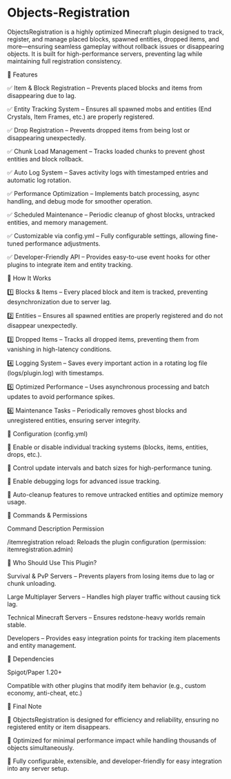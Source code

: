 # Objects-Registration
ObjectsRegistration is a highly optimized Minecraft plugin designed to track, register, and manage placed blocks, spawned entities, dropped items, and more—ensuring seamless gameplay without rollback issues or disappearing objects. It is built for high-performance servers, preventing lag while maintaining full registration consistency.


🔹 Features

✅ Item & Block Registration – Prevents placed blocks and items from disappearing due to lag.

✅ Entity Tracking System – Ensures all spawned mobs and entities (End Crystals, Item Frames, etc.) are properly registered.

✅ Drop Registration – Prevents dropped items from being lost or disappearing unexpectedly.

✅ Chunk Load Management – Tracks loaded chunks to prevent ghost entities and block rollback.

✅ Auto Log System – Saves activity logs with timestamped entries and automatic log rotation.

✅ Performance Optimization – Implements batch processing, async handling, and debug mode for smoother operation.

✅ Scheduled Maintenance – Periodic cleanup of ghost blocks, untracked entities, and memory management.

✅ Customizable via config.yml – Fully configurable settings, allowing fine-tuned performance adjustments.

✅ Developer-Friendly API – Provides easy-to-use event hooks for other plugins to integrate item and entity tracking.


🔹 How It Works

1️⃣ Blocks & Items – Every placed block and item is tracked, preventing desynchronization due to server lag.

2️⃣ Entities – Ensures all spawned entities are properly registered and do not disappear unexpectedly.

3️⃣ Dropped Items – Tracks all dropped items, preventing them from vanishing in high-latency conditions.

4️⃣ Logging System – Saves every important action in a rotating log file (logs/plugin.log) with timestamps.

5️⃣ Optimized Performance – Uses asynchronous processing and batch updates to avoid performance spikes.

6️⃣ Maintenance Tasks – Periodically removes ghost blocks and unregistered entities, ensuring server integrity.


🔹 Configuration (config.yml)

🔧 Enable or disable individual tracking systems (blocks, items, entities, drops, etc.).

🔧 Control update intervals and batch sizes for high-performance tuning.

🔧 Enable debugging logs for advanced issue tracking.

🔧 Auto-cleanup features to remove untracked entities and optimize memory usage.


🔹 Commands & Permissions

Command	Description	Permission

/itemregistration reload: Reloads the plugin configuration (permission: itemregistration.admin)


🔹 Who Should Use This Plugin?

Survival & PvP Servers – Prevents players from losing items due to lag or chunk unloading.

Large Multiplayer Servers – Handles high player traffic without causing tick lag.

Technical Minecraft Servers – Ensures redstone-heavy worlds remain stable.

Developers – Provides easy integration points for tracking item placements and entity 
management.


🔹 Dependencies

Spigot/Paper 1.20+

Compatible with other plugins that modify item behavior (e.g., custom economy, anti-cheat, etc.)


🔹 Final Note

📌 ObjectsRegistration is designed for efficiency and reliability, ensuring no registered entity or item disappears.

📌 Optimized for minimal performance impact while handling thousands of objects simultaneously.

📌 Fully configurable, extensible, and developer-friendly for easy integration into any server setup.
